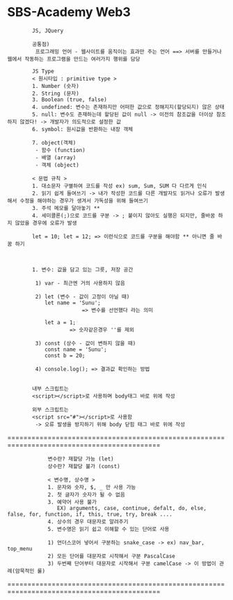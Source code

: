 # SBS-Academy Web3

            JS, JQuery
            
            공통점)
             프로그래밍 언어 - 웹사이트를 움직이는 효과만 주는 언어 ==> 서버를 만들거나 웹에서 작동하는 프로그램을 만드는 여러가지 행위를 담당

            JS Type
            < 원시타입 : primitive type >
            1. Number (숫자)
            2. String (문자)
            3. Boolean (true, false)
            4. undefined: 변수는 존재하지만 어떠한 값으로 정해지지(할당되지) 않은 상태
            5. null: 변수도 존재하는데 할당된 값이 null -> 이전의 참조값을 더이상 참조하지 않겠다! -> 개발자가 의도적으로 설정한 값
            6. symbol: 원시값을 반환하는 내장 객체

            7. object(객체)
             - 함수 (function)
             - 배열 (array)
             - 객체 (object)

            < 문법 규칙 >
            1. 대소문자 구별하여 코드를 작성 ex) sum, Sum, SUM 다 다르게 인식
            2. 읽기 쉽게 들여쓰기 -> 내가 작성한 코드를 다른 개발자도 읽거나 오류가 발생해서 수정을 해야하는 경우가 생겨서 가독성을 위해 들여쓰기
            3. 주석 메모를 달아놓기 **
            4. 세미콜론(;)으로 코드를 구분 -> ; 붙이지 않아도 실행은 되지만, 줄바꿈 하지 않았을 경우에 오류가 발생

            let = 10; let = 12; => 이런식으로 코드를 구분을 해야함 ** 아니면 줄 바꿈 하기



            1. 변수: 값을 담고 있는 그릇, 저장 공간

             1) var - 최근엔 거의 사용하지 않음

             2) let (변수 - 값이 고정이 아닐 때)
                let name = 'Sunu'; 
                            => 변수를 선언했다 라는 의미

                let a = 1;
                        => 숫자같은경우 ''를 제외

             3) const (상수 - 값이 변하지 않을 때)
                const name = 'Sunu'; 
                const b = 20;

             4) console.log(); => 결과값 확인하는 방법  


            내부 스크립트는
            <script></script>로 사용하며 body태그 바로 위에 작성
        
            외부 스크립트는
            <script src="#"></script>로 사용함
             -> 오류 발생을 방지하기 위해 body 닫힘 태그 바로 위에 작성


============================================================================================


                 변수란? 재할당 가능 (let)
                 상수란? 재할당 불가 (const)

                 < 변수명, 상수명 >
                 1. 문자와 숫자, $, _ 만 사용 가능
                 2. 첫 글자가 숫자가 될 수 없음
                 3. 예약어 사용 불가
                    EX) arguments, case, continue, defalt, do, else, false, for, function, if, this, true, try, break ....
                 4. 상수의 경우 대문자로 알려주기
                 5. 변수명은 읽기 쉽고 이해할 수 있는 단어로 사용
                 
                 1) 언더스코어 넣어서 구분하는 snake_case -> ex) nav_bar, top_menu
                 2) 모든 단어를 대문자로 시작해서 구분 PascalCase
                 3) 두번째 단어부터 대문자로 시작해서 구분 camelCase -> 이 방법이 관례(암묵적인 룰)


============================================================================================
